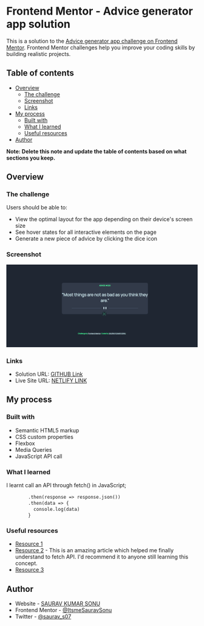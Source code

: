 # Frontend Mentor - Advice generator app solution

This is a solution to the [Advice generator app challenge on Frontend Mentor](https://www.frontendmentor.io/challenges/advice-generator-app-QdUG-13db). Frontend Mentor challenges help you improve your coding skills by building realistic projects.

## Table of contents

- [Overview](#overview)
  - [The challenge](#the-challenge)
  - [Screenshot](#screenshot)
  - [Links](#links)
- [My process](#my-process)
  - [Built with](#built-with)
  - [What I learned](#what-i-learned)
  - [Useful resources](#useful-resources)
- [Author](#author)


**Note: Delete this note and update the table of contents based on what sections you keep.**

## Overview

### The challenge

Users should be able to:

- View the optimal layout for the app depending on their device's screen size
- See hover states for all interactive elements on the page
- Generate a new piece of advice by clicking the dice icon

### Screenshot

![](./screenshot1.png)

### Links

- Solution URL: [GITHUB Link](https://github.com/ItsmeSauravSonu/advice-generator-app)
- Live Site URL: [NETLIFY LINK](https://advice-generator-sks.netlify.app/)

## My process

### Built with

- Semantic HTML5 markup
- CSS custom properties
- Flexbox
- Media Queries
- JavaScript API call

### What I learned

I learnt call an API through fetch() in JavaScript;


``` fetch(url)
        .then(response => response.json())
        .then(data => {
          console.log(data)
        }
```


### Useful resources

- [Resource 1](https://stackoverflow.com/questions/1875852/how-can-i-define-colors-as-variables-in-css)
- [Resource 2](https://www.digitalocean.com/community/tutorials/how-to-use-the-javascript-fetch-api-to-get-data) - This is an amazing article which helped me finally understand to fetch API. I'd recommend it to anyone still learning this concept.
- [Resource 3](https://css-tricks.com/snippets/css/a-guide-to-flexbox/)


## Author

- Website - [SAURAV KUMAR SONU](https://www.your-site.com)
- Frontend Mentor - [@ItsmeSauravSonu](https://www.frontendmentor.io/profile/ItsmeSauravSonu)
- Twitter - [@saurav_s07](https://rb.gy/0tkam0)




